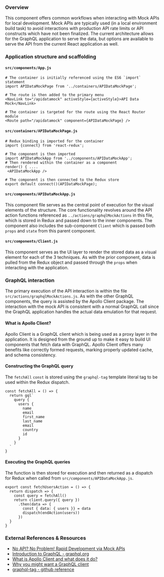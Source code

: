 ### Overview

This component offers common workflows when interacting with Mock APIs for local development. Mock APIs are typically used (in a local environment build task) to avoid interactions with production API rate limits or API constructs which have not been finalized. The current architecture allows for the GraphQL application to serve the data, but options are available to serve the API from the current React application as well.


### Application structure and scaffolding


#### `src/components/App.js`

```
# The container is initially referenced using the ES6 `import` statement
import APIDataMockPage from '../containers/APIDataMockPage';
```

```
# The route is then added to the primary menu
<NavLink to="/apidatamock" activeStyle={activeStyle}>API Data Mock</NavLink>
```

```
# The container is targeted for the route using the React Router module
<Route path="/apidatamock" component={APIDataMockPage} />
```


#### `src/containers/APIDataMockPage.js`

```
# Redux binding is imported for the container
import {connect} from 'react-redux';
```

```
# The component is then imported 
import APIDataMockApp from '../components/APIDataMockApp';
# Then rendered within the container as a component 
render() { ....
 <APIDataMockApp /> 
```

```
# The component is then connected to the Redux store
export default connect()(APIDataMockPage); 
```

#### `src/components/APIDataMockApp.js`

This component file serves as the central point of execution for the visual elements of the structure. The core functionality revolves around the API action functions referenced as `../actions/graphqlMockActions` in this file, which is stored in Redux and passed down to the inner components. The component also includes the sub-component `Client` which is passed both `props` and `state` from this parent component.


#### `src/components/Client.js`

This component serves as the UI layer to render the stored data as a visual element for each of the 3 techniques. As with the prior component, data is pulled from the Redux object and passed through the `props` when interacting with the application.


### GraphQL interaction

The primary execution of the API interaction is within the file `src/actions/graphqlMockActions.js`. As with the other GraphQL components, the query is assisted by the Apollo Client package. The interaction with the mock API is consistent with a normal GraphQL call since the GraphQL application handles the actual data emulation for that request.

#### What is Apollo Client?

Apollo Client is a GraphQL client which is being used as a proxy layer in the application.  It is designed from the ground up to make it easy to build UI components that fetch data with GraphQL. Apollo Client offers many benefits like correctly formed requests, marking properly updated cache, and schema consistency.


#### Constructing the GraphQL query

The `fetchAll` `const` is stored using the `graphql-tag` template literal tag to be used within the Redux dispatch.

```
const fetchAll = () => {
  return gql`
    query {
      users {
        name
        email
        first_name
        last_name
        email
        country
        id
      }
    }
  `
}
```

#### Executing the GraphQL queries

The function is then stored for execution and then returned as a dispatch for Redux when called from `src/components/APIDataMockApp.js`. 

```
export const fetchUsersAction = () => {
  return dispatch => {
    const query = fetchAll()
    return client.query({ query })
      .then(data => {
        const { data: { users }} = data
        dispatch(endAction(users))
      })
  }
}
```


### External References & Resources

- [No API? No Problem! Rapid Development via Mock APIs](https://medium.freecodecamp.org/rapid-development-via-mock-apis-e559087be066)
- [Introduction to GraphQL - graphql.org](http://graphql.org/learn/)
- [What is Apollo Client and what does it do?](https://www.apollographql.com/docs/react)
- [Why you might want a GraphQL client](https://dev-blog.apollodata.com/why-you-might-want-a-graphql-client-e864050f789c)
- [graphql-tag - github reference](https://github.com/apollographql/graphql-tag)
